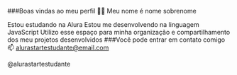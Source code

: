 ###Boas vindas ao meu perfil 💙💙
Meu nome é nome sobrenome

Estou estudando na Alura
Estou me desenvolvendo na linguagem JavaScript
Utilizo esse espaço para minha organização e compartilhamento dos meu projetos desenvolvidos
###Você pode entrar em contato comigo 📫
alurastartestudante@email.com

@alurastartestudante
